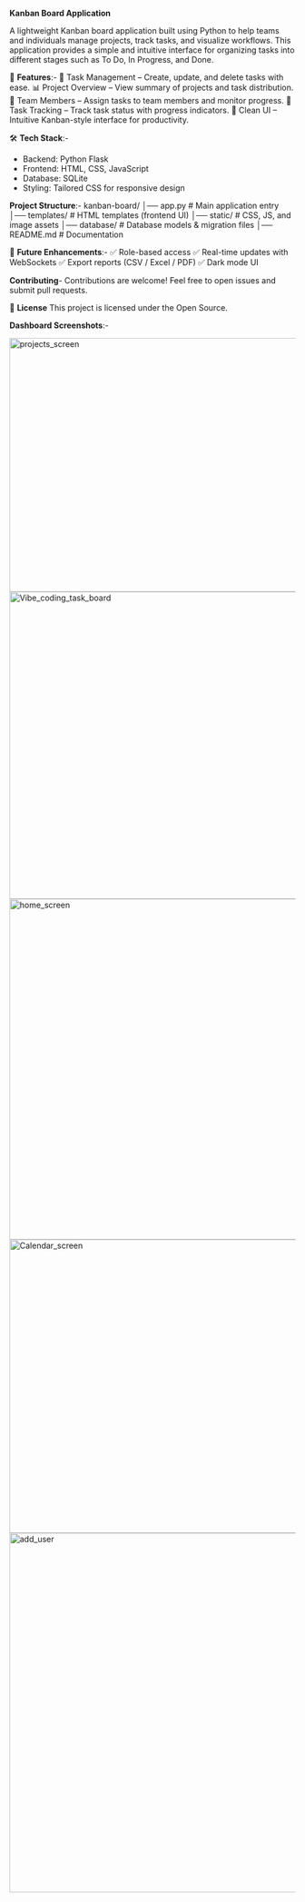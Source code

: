 **Kanban Board Application**

A lightweight Kanban board application built using Python to help teams and individuals manage projects, track tasks, and visualize workflows. This application provides a simple and intuitive interface for organizing tasks into different stages such as To Do, In Progress, and Done.

🚀 **Features**:-
📌 Task Management – Create, update, and delete tasks with ease.
📊 Project Overview – View summary of projects and task distribution.
👥 Team Members – Assign tasks to team members and monitor progress.
📅 Task Tracking – Track task status with progress indicators.
🎨 Clean UI – Intuitive Kanban-style interface for productivity.

🛠️ **Tech Stack**:-
- Backend: Python Flask
- Frontend: HTML, CSS, JavaScript 
- Database: SQLite 
- Styling: Tailored CSS for responsive design

**Project Structure**:-
kanban-board/
│── app.py              # Main application entry
│── templates/          # HTML templates (frontend UI)
│── static/             # CSS, JS, and image assets
│── database/           # Database models & migration files
│── README.md           # Documentation


🔮 **Future Enhancements**:-
✅ Role-based access
✅ Real-time updates with WebSockets
✅ Export reports (CSV / Excel / PDF)
✅ Dark mode UI

**Contributing**-
Contributions are welcome! Feel free to open issues and submit pull requests.

📜 **License**
This project is licensed under the Open Source.

**Dashboard Screenshots**:-

<img width="1027" height="447" alt="projects_screen" src="https://github.com/user-attachments/assets/f5ea0a81-2d76-42c3-a708-0eb091e6c3a6" />

<img width="1269" height="541" alt="Vibe_coding_task_board" src="https://github.com/user-attachments/assets/d9cab746-82e2-48fb-8bfb-82ac33ce02d5" />

<img width="1296" height="600" alt="home_screen" src="https://github.com/user-attachments/assets/2f5f6d82-b13e-479f-aabf-395f6a99349f" />

<img width="1218" height="517" alt="Calendar_screen" src="https://github.com/user-attachments/assets/f4d48e7f-6a0f-4b7b-99dd-2e8e60ae01d8" />
<img width="852" height="633" alt="add_user" src="https://github.com/user-attachments/assets/c0555f07-6660-4ec9-8ca4-86ee8e0acac6" />






